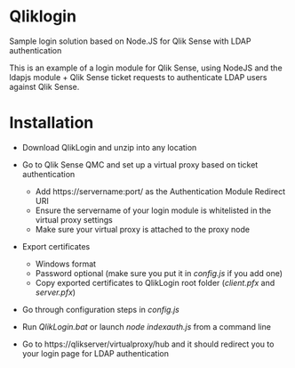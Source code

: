# Qliklogin
Sample login solution based on Node.JS for Qlik Sense with LDAP authentication

This is an example of a login module for Qlik Sense, using NodeJS and the ldapjs module + Qlik Sense ticket requests to authenticate LDAP users against Qlik Sense.

# Installation

* Download QlikLogin and unzip into any location

* Go to Qlik Sense QMC and set up a virtual proxy based on ticket authentication
  * Add https://servername:port/ as the Authentication Module Redirect URI
  * Ensure the servername of your login module is whitelisted in the virtual proxy settings
  * Make sure your virtual proxy is attached to the proxy node
  
* Export certificates 
  * Windows format
  * Password optional (make sure you put it in _config.js_ if you add one)
  * Copy exported certificates to QlikLogin root folder (_client.pfx_ and _server.pfx_)
  
* Go through configuration steps in _config.js_  

* Run _QlikLogin.bat_ or launch _node indexauth.js_ from a command line

* Go to https://qlikserver/virtualproxy/hub and it should redirect you to your login page for LDAP authentication
